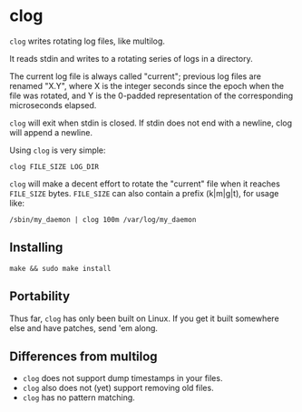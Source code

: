 clog
====

`clog` writes rotating log files, like multilog.

It reads stdin and writes to a rotating series of logs in a
directory.

The current log file is always called "current"; previous log
files are renamed "X.Y", where X is the integer seconds since
the epoch when the file was rotated, and Y is the 0-padded
representation of the corresponding microseconds elapsed.

`clog` will exit when stdin is closed.  If stdin does not
end with a newline, clog will append a newline.

Using `clog` is very simple:

    clog FILE_SIZE LOG_DIR

`clog` will make a decent effort to rotate the "current" file
when it reaches `FILE_SIZE` bytes.  `FILE_SIZE` can also contain
a prefix (k|m|g|t), for usage like:

    /sbin/my_daemon | clog 100m /var/log/my_daemon

Installing
----------

    make && sudo make install

Portability
-----------

Thus far, `clog` has only been built on Linux.  If you get it built
somewhere else and have patches, send 'em along.

Differences from multilog
-------------------------

 * `clog` does not support dump timestamps in your files.
 * `clog` also does not (yet) support removing old files.
 * `clog` has no pattern matching.
